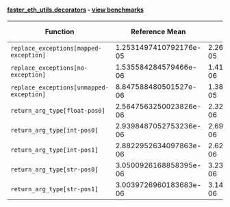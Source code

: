#### [faster_eth_utils.decorators](https://github.com/BobTheBuidler/faster-eth-utils/blob/master/faster_eth_utils/decorators.py) - [view benchmarks](https://github.com/BobTheBuidler/faster-eth-utils/blob/master/benchmarks/test_decorators_benchmarks.py)

| Function | Reference Mean | Faster Mean | % Change | Speedup (%) | x Faster | Faster |
|----------|---------------|-------------|----------|-------------|----------|--------|
| `replace_exceptions[mapped-exception]` | 1.2531497410792176e-05 | 2.265011357767296e-05 | -80.75% | -44.67% | 0.55x | ❌ |
| `replace_exceptions[no-exception]` | 1.535584284579466e-06 | 1.4106460708748581e-06 | 8.14% | 8.86% | 1.09x | ✅ |
| `replace_exceptions[unmapped-exception]` | 8.847588480501527e-06 | 1.3864545508846826e-05 | -56.70% | -36.19% | 0.64x | ❌ |
| `return_arg_type[float-pos0]` | 2.5647563250023826e-06 | 2.3254895571760775e-06 | 9.33% | 10.29% | 1.10x | ✅ |
| `return_arg_type[int-pos0]` | 2.9398487052753236e-06 | 2.6988087272236628e-06 | 8.20% | 8.93% | 1.09x | ✅ |
| `return_arg_type[int-pos1]` | 2.8822952634097863e-06 | 2.6205358286112597e-06 | 9.08% | 9.99% | 1.10x | ✅ |
| `return_arg_type[str-pos0]` | 3.0500926168858395e-06 | 3.235388882381382e-06 | -6.08% | -5.73% | 0.94x | ❌ |
| `return_arg_type[str-pos1]` | 3.0039726960183683e-06 | 3.1477441549340836e-06 | -4.79% | -4.57% | 0.95x | ❌ |

